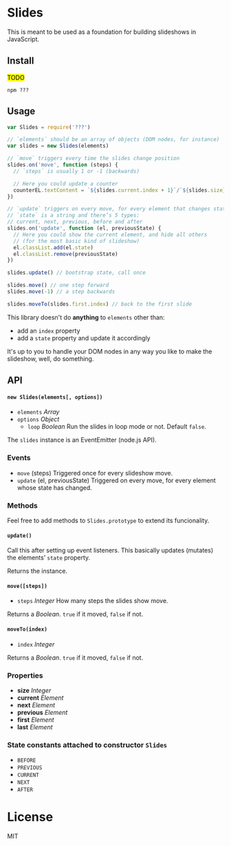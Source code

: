 # Slides

This is meant to be used as a foundation for building slideshows in JavaScript.

## Install

<mark>TODO</mark>

```
npm ???
```

## Usage

```js
var Slides = require('???')

// `elements` should be an array of objects (DOM nodes, for instance)
var slides = new Slides(elements)

// `move` triggers every time the slides change position
slides.on('move', function (steps) {
  // `steps` is usually 1 or -1 (backwards)

  // Here you could update a counter
  counterEL.textContent = `${slides.current.index + 1}`/`${slides.size}`
})

// `update` triggers on every move, for every element that changes state
// `state` is a string and there’s 5 types:
// current, next, previous, before and after
slides.on('update', function (el, previousState) {
  // Here you could show the current element, and hide all others
  // (for the most basic kind of slideshow)
  el.classList.add(el.state)
  el.classList.remove(previousState)
})

slides.update() // bootstrap state, call once

slides.move() // one step forward
slides.move(-1) // a step backwards

slides.moveTo(slides.first.index) // back to the first slide
```

This library doesn't do **anything** to `elements` other than:

- add an `index` property
- add a `state` property and update it accordingly

It's up to you to handle your DOM nodes in any way you like to make the slideshow, well, do something.

## API

#### `new Slides(elements[, options])`

- `elements` *Array*
- `options` *Object*
  - `loop` *Boolean* Run the slides in loop mode or not. Default `false`.

The `slides` instance is an EventEmitter (node.js API).

### Events

- `move` (steps) Triggered once for every slideshow move.
- `update` (el, previousState) Triggered on every move, for every element whose state has changed.

### Methods

Feel free to add methods to `Slides.prototype` to extend its funcionality.

#### `update()`

Call this after setting up event listeners. This basically updates (mutates) the elements’ `state` property.

Returns the instance.

#### `move([steps])`

- `steps` *Integer* How many steps the slides show move.

Returns a *Boolean*. `true` if it moved, `false` if not.

#### `moveTo(index)`

- `index` *Integer*

Returns a *Boolean*. `true` if it moved, `false` if not.

### Properties

- **size** *Integer*
- **current** *Element*
- **next** *Element*
- **previous** *Element*
- **first** *Element*
- **last** *Element*

### State constants attached to constructor `Slides`

- `BEFORE`
- `PREVIOUS`
- `CURRENT`
- `NEXT`
- `AFTER`

# License

MIT
